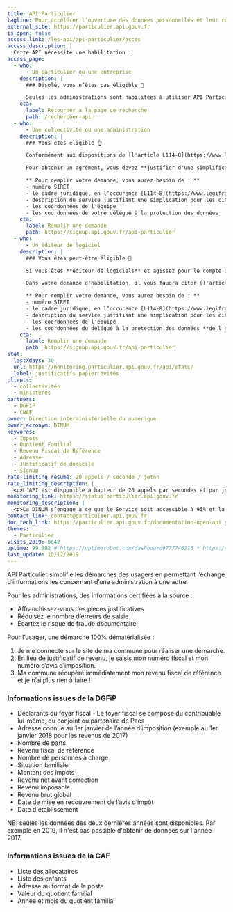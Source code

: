 ```yaml
---
title: API Particulier
tagline: Pour accélérer l’ouverture des données personnelles et leur réutilisation, automatisez vos demandes de pièces justificatives
external_site: https://particulier.api.gouv.fr
is_open: false
access_link: /les-api/api-particulier/acces
access_description: |
  Cette API nécessite une habilitation :
access_page:
  - who:
      - Un particulier ou une entreprise
    description: |
      ### Désolé, vous n’êtes pas éligible 🚫

      Seules les administrations sont habilitées à utiliser API Particulier.
    cta:
      label: Retourner à la page de recherche
      path: /rechercher-api
  - who:
      - Une collectivité ou une administration
    description: |
      ### Vous êtes éligible 👌

      Conformément aux dispositions de [l'article L114-8](https://www.legifrance.gouv.fr/affichCodeArticle.do?cidTexte=LEGITEXT000031366350&idArticle=LEGIARTI000031367412&dateTexte=&categorieLien=cid) du **code des relations entre le public et l'administration**, seules les administrations sont habilitées à échanger entre elles des informations ou données strictement nécessaires pour traiter une démarche.

      Pour obtenir un agrément, vous devez **justifier d'une simplification pour les citoyens**, et vous engager à **n'accéder aux données personnelles qu'avec l'accord explicite** de l'usager.

      ** Pour remplir votre demande, vous aurez besoin de : **
      - numéro SIRET
      - le cadre juridique, en l’occurence [L114-8](https://www.legifrance.gouv.fr/affichCodeArticle.do?cidTexte=LEGITEXT000031366350&idArticle=LEGIARTI000031367412&dateTexte=&categorieLien=cid)
      - description du service justifiant une simplication pour les citoyens
      - les coordonnées de l'équipe
      - les coordonnées de votre délégué à la protection des données
    cta:
      label: Remplir une demande
      path: https://signup.api.gouv.fr/api-particulier
  - who:
      - Un éditeur de logiciel
    description: |
      ### Vous êtes peut-être éligible 🧐

      Si vous êtes **éditeur de logiciels** et agissez pour le compte d'une administration ou d'une collectivité, vous pouvez remplir une demande d’accès à l’API Particulier vous-même pour l'entité que vous représentez.

      Dans votre demande d'habilitation, il vous faudra citer [l'article L114-8](https://www.legifrance.gouv.fr/affichCodeArticle.do?cidTexte=LEGITEXT000031366350&idArticle=LEGIARTI000031367412&dateTexte=&categorieLien=cid) du **code des relations entre le public et l'administration**.

      ** Pour remplir votre demande, vous aurez besoin de : **
      - numéro SIRET
      - le cadre juridique, en l’occurence [L114-8](https://www.legifrance.gouv.fr/affichCodeArticle.do?cidTexte=LEGITEXT000031366350&idArticle=LEGIARTI000031367412&dateTexte=&categorieLien=cid)
      - description du service justifiant une simplication pour les citoyens
      - les coordonnées de l'équipe
      - les coordonnées du délégué à la protection des données **de l'entité pour laquelle vous opérez**
    cta:
      label: Remplir une demande
      path: https://signup.api.gouv.fr/api-particulier
stat:
  lastXdays: 30
  url: https://monitoring.particulier.api.gouv.fr/api/stats/
  label: justificatifs papier évités
clients:
  - collectivités
  - ministères
partners:
  - DGFiP
  - CNAF
owner: Direction interministérielle du numérique
owner_acronym: DINUM
keywords:
  - Impots
  - Quotient Familial
  - Revenu Fiscal de Référence
  - Adresse
  - Justificatif de domicile
  - Signup
rate_limiting_resume: 20 appels / seconde / jeton
rate_limiting_description: |
  <p>L'API est disponible à hauteur de 20 appels par secondes et par jetons d'accès.</p>
monitoring_link: https://status.particulier.api.gouv.fr
monitoring_description: |
  <p>La DINUM s’engage à ce que le Service soit accessible à 95% et la DINUM s’engage à améliorer progressivement ce rendement.</p>
contact_link: contact@particulier.api.gouv.fr
doc_tech_link: https://particulier.api.gouv.fr/documentation-open-api.yaml
themes:
  - Particulier
visits_2019: 8642
uptime: 99.992 # https://uptimerobot.com/dashboard#777746216 * https://uptimerobot.com/dashboard#778826562 / 2
last_update: 10/12/2019
---
```


API Particulier simplifie les démarches des usagers en permettant l’échange d’informations les concernant d’une administration à une autre.

Pour les administrations, des informations certifiées à la source :

- Affranchissez-vous des pièces justificatives
- Réduisez le nombre d’erreurs de saisie
- Écartez le risque de fraude documentaire

Pour l’usager, une démarche 100% dématérialisée :

1. Je me connecte sur le site de ma commune pour réaliser une démarche.
2. En lieu de justificatif de revenu, je saisis mon numéro fiscal et mon numéro d’avis d’imposition.
3. Ma commune récupère immédiatement mon revenu fiscal de référence et je n’ai plus rien à faire !

### Informations issues de la DGFiP

- Déclarants du foyer fiscal - Le foyer fiscal se compose du contribuable lui-même, du conjoint ou partenaire de Pacs
- Adresse connue au 1er janvier de l’année d’imposition (exemple au 1er janvier 2018 pour les revenus de 2017)
- Nombre de parts
- Revenu fiscal de référence
- Nombre de personnes à charge
- Situation familiale
- Montant des impots
- Revenu net avant correction
- Revenu imposable
- Revenu brut global
- Date de mise en recouvrement de l’avis d’impôt
- Date d'établissement

NB: seules les données des deux dernières années sont disponibles. Par exemple en 2019, il n'est pas possible d'obtenir de données sur l'année 2017.

### Informations issues de la CAF

- Liste des allocataires
- Liste des enfants
- Adresse au format de la poste
- Valeur du quotient familial
- Année et mois du quotient familial
